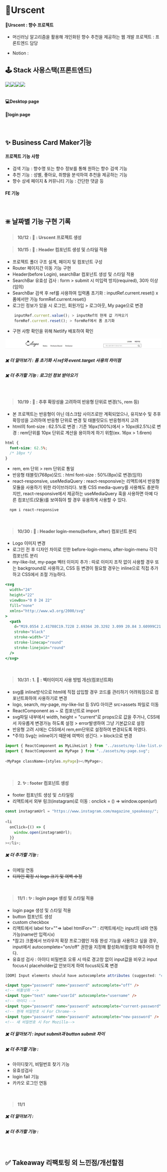 # 🧴Urscent

#### 🧴Urscent : 향수 프로젝트

- 머신러닝 알고리즘을 활용해 개인화된 향수 추천을 제공하는 웹 개발 프로젝트 : 프론트엔드 담당

- Notion :

<!-- <img src ="" alt=""> -->

## 🕹️ Stack 사용스택(프론트엔드)

<div style="display:flex">
  <img src="https://img.shields.io/badge/html5-%23E34F26.svg?style=for-the-badge&logo=html5&logoColor=white">
  <img src="https://img.shields.io/badge/PostCSS-%dc3a09.svg?style=for-the-badge&logo=PostCSS&logoColor=white">
  <img src="https://img.shields.io/badge/react-%2320232a.svg?style=for-the-badge&logo=react&logoColor=%2361DAFB">
  <img src="https://img.shields.io/badge/Postman-FF6C37?style=for-the-badge&logo=postman&logoColor=white">
</div>

<br>

#### 💻Desktop page

#### 🔐login page

<br>

## ✨ Business Card Maker기능

#### 프로젝트 기능 사항

- 검색 기능 : 향수명 또는 향수 정보를 통해 원하는 향수 검색 기능
- 추천 기능 : 성별, 좋아요, 취향을 분석하여 추천을 제공하는 기능
- 향수 상세 페이지 & 커뮤니티 기능 : 간단한 댓글 등

#### FE 기능

<br>

## ❇️ 날짜별 기능 구현 기록

> #### 10/12 : 🎉 : Urscent 프로젝트 생성

> #### 10/15 : 💄 : Header 컴포넌트 생성 및 스타일 적용

- 프로젝트 폴더 구조 설계, 페이지 및 컴포넌트 구성
- Router 페이지간 이동 기능 구현
- Header(before Login), searchBar 컴포넌트 생성 및 스타일 적용
- SearchBar 유효성 검사 : form > submit 시 미입력 방지(required), 30자 이상(임의)
- SearchBar 검색 후 ref를 사용하여 입력폼 초기화 : inputRef.current.reset() x 폼에서만 가능 formRef.current.reset()
- 로그인 정보가 있을 시 로그인, 회원가입 > 로그아웃, My page으로 변경

```javascript
    inputRef.current.value(); > inputRef의 현재 값 가져오기
    formRef.current.reset(); > formRef에서 폼 초기화
```

- 구현 사항 확인을 위해 Netlify 배포하여 확인

<img src="/public/img/header.jpg" alt="header">

##### ✖️ 더 알아보기 : 폼 초기화 시 ref와 event.target 사용의 차이점

##### ✖️ 더 추가할 기능 : 로그인 정보 받아오기

<br>

> #### 10/19 : 💄 : 추후 확장성을 고려하여 반응형 단위로 변경(%, rem 등)

- 본 프로젝트는 반응형이 아닌 데스크탑 사이즈로만 계획되었으나, 유지보수 및 추후 확장성을 고려하여 반응형 단위로 변경 및 태블릿모드 반응형까지 고려
- html의 font-size : 62.5%로 변경 : 기존 16px(100%)에서 > 10px(62.5%)로 변경 : rem단위를 10px 단위로 계산을 용이하게 하기 위함(ex. 16px > 1.6rem)

```css
html {
  font-size: 62.5%;
  /* 10px */
}
```

- rem, em 단위 > rem 단위로 통일
- 반응형 태블릿(768px)모드 : html font-size : 50%(8px)로 변경(임의)
- react-responsive, useMediaQuery : react-responsive는 리액트에서 반응형 모듈을 사용하기 위한 라이브러리다. 보통 CSS media-query를 사용해도 충분하지만, react-responsive에서 제공하는 useMediaQuery 훅을 사용하면 아예 다른 컴포넌트(모듈)를 보여줘야 할 경우 유용하게 사용할 수 있다.

```
  npm i react-responsive
```

<br>

> #### 10/30 : 🎨 : Header login-menu(before, after) 컴포넌트 분리

- Logo 이미지 변경
- 로그인 전 후 디자인 차이로 인한 before-login-menu, after-login-menu 각각 컴포넌트 분리
- my-like-list, my-page 벡터 이미지 추가 : 따로 이미지 조작 없이 사용할 경우 <img>또는 background로 사용하고, CSS 등 변경이 필요할 경우는 inline으로 직접 추가하고 CSS에서 조절 가능하다.

```jsx
<svg
  width="24"
  height="22"
  viewBox="0 0 24 22"
  fill="none"
  xmlns="http://www.w3.org/2000/svg"
>
  <path
    d="M19.0554 2.41708C19.7228 2.69364 20.3292 3.099 20.84 3.60999C21.351 4.12075 21.7563 4.72718 22.0329 5.39464C22.3095 6.0621 22.4518 6.77751 22.4518 7.49999C22.4518 8.22248 22.3095 8.93789 22.0329 9.60535C21.7563 10.2728 21.351 10.8792 20.84 11.39L19.78 12.45L12 20.23L4.22 12.45L3.16 11.39C2.1283 10.3583 1.54871 8.95903 1.54871 7.49999C1.54871 6.04096 2.1283 4.64169 3.16 3.60999C4.19169 2.5783 5.59096 1.9987 7.05 1.9987C8.50903 1.9987 9.9083 2.5783 10.94 3.60999L12 4.66999L13.06 3.60999C13.5708 3.099 14.1772 2.69364 14.8446 2.41708C15.5121 2.14052 16.2275 1.99817 16.95 1.99817C17.6725 1.99817 18.3879 2.14052 19.0554 2.41708Z"
    stroke="black"
    stroke-width="2"
    stroke-linecap="round"
    stroke-linejoin="round"
  />
</svg>
```

<br>

> #### 10/31 : 1. 🎨 : 벡터이미지 사용 방법 개선(컴포넌트화)

- svg를 inline방식으로 html에 직접 삽입할 경우 코드를 관리하기 어려워짐으로 컴포넌트화하여 사용하기로 변경
- logo, search, my-page, my-like-list 등 SVG 아이콘 src>assets 파일로 이동
- ReactComponent as ~ 로 컴포넌트로 import
- svg파일 내부에서 width, height = "current"로 props으로 값을 주거나, CSS에서 자유롭게 변경가능 하도록 설정 > error발생하여 그냥 기본값으로 설정
- 반응형 고려 시에는 CSS에서 rem,em단위로 설정하여 변경되도록 하였다.
- \*주의) Svg는 inline이기 때문에 여백이 생긴다. > block으로 변경

```javascript
import { ReactComponent as MyLikeList } from "../assets/my-like-list.svg";
import { ReactComponent as MyPage } from "../assets/my-page.svg";

<MyPage className={styles.myPage}></MyPage>;
```

<br>

> #### 2. ✨ : footer 컴포넌트 생성

- footer 컴포넌트 생성 및 스타일링
- 리액트에서 외부 링크(instagram)로 이동 : onclick = () => window.open(url)

```javascript
const instagramUrl = "https://www.instagram.com/magazine_speakeasy/";

<li
  onClick={() => {
    window.open(instagramUrl);
  }}
></li>;
```

##### ✖️ 더 추가할 기능 :

- 이메일 연동
- ~~디자인 확정 시 logo 크기 및 여백 수정~~

<br>

> #### 11/1 : ✨ : login page 생성 및 스타일 적용

- login page 생성 및 스타일 적용
- button 컴포넌트 생성
- custom checkbox
- 리액트에서 label for=""=> label htmlFor="" : 리액트에서는 input의 id와 연동 가능(name만 입력시x)
- \*참고) 크롬에서 브라우저 확장 프로그램인 자동 완성 기능을 사용하고 싶을 경우, input에서 autocomplete="on/off" 권한을 지정해 활성화/비활성화 해주어야 한다.
- 유효성 검사 : 아이디 비밀번호 오류 시 따로 경고창 없이 input값을 비우고 input focus시 placeholder값 안보이게 하여 focus되도록 변경

```javascript
[DOM] Input elements should have autocomplete attributes (suggested: "current-password"):

```

```html
<input type="password" name="password" autocomplete="off" />
<!-- 비활성화 -->
<input type="text" name="userId" autocomplete="username" />
<!-- 아이디 -->
<input type="password" name="password" autocomplete="current-password" />
<!-- 현재 비밀번호 시 For Chrome-->
<input type="password" name="password" autocomplete="new-password" />
<!-- 새 비밀번호 시 For Mozilla-->
```

##### ✖️ 더 알아보기 : input submit과 button submit 차이

##### ✖️ 더 추가할 기능 :

- 아이디찾기, 비밀번호 찾기 기능
- 유효성검사
- login fail 기능
- 카카오 로그인 연동

<br>

> #### 11/1

##### ✖️ 더 알아보기 :

##### ✖️ 더 추가할 기능 :

<br>

## ✅ Takeaway 리팩토링 외 느낀점/개선할점
